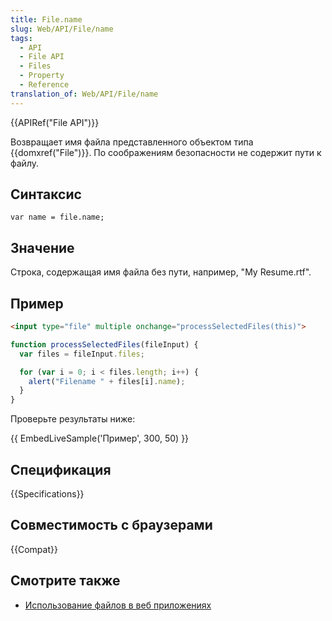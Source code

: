 ```yaml
---
title: File.name
slug: Web/API/File/name
tags:
  - API
  - File API
  - Files
  - Property
  - Reference
translation_of: Web/API/File/name
---
```


{{APIRef("File API")}}

Возвращает имя файла представленного объектом типа {{domxref("File")}}. По соображениям безопасности не содержит пути к файлу.

## Синтаксис

```
var name = file.name;
```

## Значение

Строка, содержащая имя файла без пути, например, "My Resume.rtf".

## Пример

```html
<input type="file" multiple onchange="processSelectedFiles(this)">
```

```js
function processSelectedFiles(fileInput) {
  var files = fileInput.files;

  for (var i = 0; i < files.length; i++) {
    alert("Filename " + files[i].name);
  }
}
```

Проверьте результаты ниже:

{{ EmbedLiveSample('Пример', 300, 50) }}

## Спецификация

{{Specifications}}

## Совместимость с браузерами

{{Compat}}

## Смотрите также

- [Использование файлов в веб приложениях](/ru/docs/Using_files_from_web_applications)
